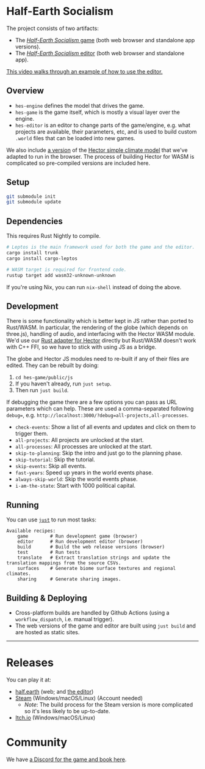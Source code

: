 # Half-Earth Socialism

The project consists of two artifacts:

- The [_Half-Earth Socialism_ game](https://play.half.earth) (both web browser and standalone app versions).
- The [_Half-Earth Socialism_ editor](https://editor.half.earth) (both web browser and standalone app).

[This video walks through an example of how to use the editor.](https://youtu.be/U8rmVcehZlg)

## Overview

- `hes-engine` defines the model that drives the game.
- `hes-game` is the game itself, which is mostly a visual layer over the engine.
- `hes-editor` is an editor to change parts of the game/engine, e.g. what projects are available, their parameters, etc, and is used to build custom `.world` files that can be loaded into new games.

We also include [a version](https://github.com/frnsys/hector-wasm) of the [Hector simple climate model](https://jgcri.github.io/hector/) that we've adapted to run in the browser. The process of building Hector for WASM is complicated so pre-compiled versions are included here.


## Setup

```bash
git submodule init
git submodule update
```

## Dependencies

This requires Rust Nightly to compile.

```bash
# Leptos is the main framework used for both the game and the editor.
cargo install trunk
cargo install cargo-leptos

# WASM target is required for frontend code.
rustup target add wasm32-unknown-unknown
```

If you're using Nix, you can run `nix-shell` instead of doing the above.

## Development

There is some functionality which is better kept in JS rather than ported to Rust/WASM. In particular, the rendering of the globe (which depends on three.js), handling of audio, and interfacing with the Hector WASM module. We'd use our [Rust adapter for Hector](https://github.com/frnsys/hector-rs) directly but Rust/WASM doesn't work with C++ FFI, so we have to stick with using JS as a bridge.

The globe and Hector JS modules need to re-built if any of their files are edited. They can be rebuilt by doing:

1. `cd hes-game/public/js`
2. If you haven't already, run `just setup`.
3. Then run `just build`.

If debugging the game there are a few options you can pass as URL parameters which can help. These are used a comma-separated following `debug=`, e.g. `http://localhost:3000/?debug=all-projects,all-processes`.

- `check-events`: Show a list of all events and updates and click on them to trigger them.
- `all-projects`: All projects are unlocked at the start.
- `all-processes`: All processes are unlocked at the start.
- `skip-to-planning`: Skip the intro and just go to the planning phase.
- `skip-tutorial`: Skip the tutorial.
- `skip-events`: Skip all events.
- `fast-years`: Speed up years in the world events phase.
- `always-skip-world`: Skip the world events phase.
- `i-am-the-state`: Start with 1000 political capital.


## Running

You can use [`just`](https://github.com/casey/just) to run most tasks:

```
Available recipes:
    game        # Run development game (browser)
    editor      # Run development editor (browser)
    build       # Build the web release versions (browser)
    test        # Run tests
    translate   # Extract translation strings and update the translation mappings from the source CSVs.
    surfaces    # Generate biome surface textures and regional climates.
    sharing     # Generate sharing images.
```

## Building & Deploying

- Cross-platform builds are handled by Github Actions (using a `workflow_dispatch`, i.e. manual trigger).
- The web versions of the game and editor are built using `just build` and are hosted as static sites.

---

# Releases

You can play it at:
* [half.earth](https://play.half.earth/) (web; and [the editor](https://editor.half.earth/))
* [Steam](https://store.steampowered.com/app/2071530/HalfEarth_Socialism/) (Windows/macOS/Linux) (Account needed)
  - _Note_: The build process for the Steam version is more complicated so it's less likely to be up-to-date.
* [Itch.io](https://frnsys.itch.io/half-earth-socialism) (Windows/macOS/Linux)

# Community

We have [a Discord for the game and book here](https://discord.gg/cUBtbDfzn5).
